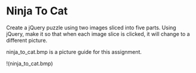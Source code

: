 # Ninja To Cat

Create a jQuery puzzle using two images sliced into five parts. Using jQuery, make it so that when each image slice is clicked, it will change to a different picture.

ninja_to_cat.bmp is a picture guide for this assignment.

!(ninja_to_cat.bmp)
